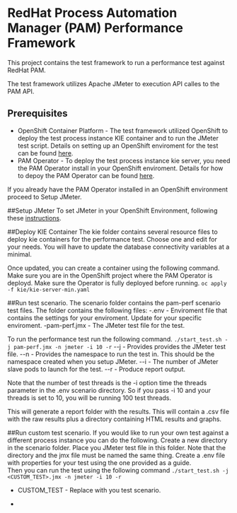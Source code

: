 # RedHat Process Automation Manager (PAM) Performance Framework #
This project contains the test framework to run a performance test against RedHat PAM.

The test framework utilizes Apache JMeter to execution API calles to the PAM API.

## Prerequisites ##
- OpenShift Container Platform - The test framework utilized OpenShift to deploy the test process instance KIE container and to run the JMeter test script.  Details on setting up an OpenShift enviroment for the test can be found [here](OCP-SETUP/README).
- PAM Operator - To deploy the test process instance kie server, you need the PAM Operator install in your OpenShift enviroment.  Details for how to depoy the PAM Operator can be found [here](PAM-SETUP).

If you already have the PAM Operator installed in an OpenShift environment proceed to Setup JMeter.

##Setup JMeter
To set JMeter in your OpenShift Environment, following these [instructions](JMETER/README).

##Deploy KIE Container
The kie folder contains several resource files to deploy kie containers for the performance test.  Choose one and edit for your needs.  You will have to update the database connectivity variables at a minimal.

Once updated, you can create a container using the following command.  Make sure you are in the OpenShift project where the PAM Operator is deployd.  Make sure the Operator is fully deployed before running.
`oc apply -f kie/kie-server-min.yaml`

##Run test scenario.
The scenario folder contains the pam-perf scenario test files.  The folder contains the following files:
-.env - Enviroment file that contains the settings for your enviroment.  Update for your specific enviroment.
-pam-perf.jmx - The JMeter test file for the test.

To run the performance test run the following command. `./start_test.sh -j pam-perf.jmx -n jmeter -i 10 -r`
--j - Provides provides the JMeter test file.
--n - Provides the namespace to run the test in.  This should be the namespace created when you setup JMeter.
--i - The number of JMeter slave pods to launch for the test.
--r - Produce report output.

Note that the number of test threads is the -i option time the threads parameter in the .env scenario directory.  So if you pass -i 10 and your threads is set to 10, you will be running 100 test threads.

This will generate a report folder with the results.  This will contain a .csv file with the raw results plus a directory containing HTML results and graphs.

##Run custom test scenario.
If you would like to run your own test against a different process instance you can do the following.
Create a new directory in the scenario folder.  Place you JMeter test file in this folder.  Note that the directory and the jmx file must be named the same thing.  Create a .env file with properties for your test using the one provided as a guide.  
Then you can run the test using the following command `./start_test.sh -j <CUSTOM_TEST>.jmx -n jmeter -i 10 -r`
- CUSTOM_TEST - Replace with you test scenario. 

-   



